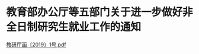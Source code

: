 # 教育部办公厅等五部门关于进一步做好非全日制研究生就业工作的通知
[教研厅函〔2019〕1号.pdf](https://github.com/user-attachments/files/19484777/2019.1.pdf)

